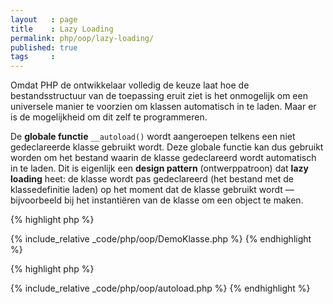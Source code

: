 ```yaml
---
layout   : page
title    : Lazy Loading
permalink: php/oop/lazy-loading/
published: true
tags     :
---
```


Omdat PHP de ontwikkelaar volledig de keuze laat hoe de bestandsstructuur van de toepassing eruit ziet is het onmogelijk om een universele manier te voorzien om klassen automatisch in te laden. Maar er is de mogelijkheid om dit zelf te programmeren.

De **globale functie** `__autoload()` wordt aangeroepen telkens een niet gedeclareerde klasse gebruikt wordt. Deze globale functie kan dus gebruikt worden om het bestand waarin de klasse gedeclareerd wordt automatisch in te laden. Dit is eigenlijk een **design pattern** (ontwerppatroon) dat **lazy loading** heet: de klasse wordt pas gedeclareerd (het bestand met de klassedefinitie laden) op het moment dat de klasse gebruikt wordt — bijvoorbeeld bij het instantiëren van de klasse om een object te maken.

{% highlight php %}
<!-- oop/DemoKlasse.php -->
{% include_relative _code/php/oop/DemoKlasse.php %}
{% endhighlight %}

{% highlight php %}
<!-- oop/autoload.php -->
{% include_relative _code/php/oop/autoload.php %}
{% endhighlight %}